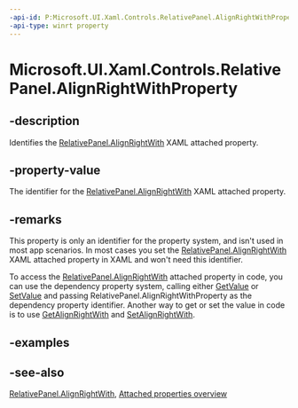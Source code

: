 ```yaml
---
-api-id: P:Microsoft.UI.Xaml.Controls.RelativePanel.AlignRightWithProperty
-api-type: winrt property
---
```


<!-- Property syntax
public Windows.UI.Xaml.DependencyProperty AlignRightWithProperty { get; }
-->

# Microsoft.UI.Xaml.Controls.RelativePanel.AlignRightWithProperty

## -description
Identifies the [RelativePanel.AlignRightWith](/windows/winui/api/microsoft.ui.xaml.controls.relativepanel#xaml-attached-properties) XAML attached property.

## -property-value
The identifier for the [RelativePanel.AlignRightWith](/windows/winui/api/microsoft.ui.xaml.controls.relativepanel#xaml-attached-properties) XAML attached property.

## -remarks
This property is only an identifier for the property system, and isn't used in most app scenarios. In most cases you set the [RelativePanel.AlignRightWith](/windows/winui/api/microsoft.ui.xaml.controls.relativepanel#xaml-attached-properties) XAML attached property in XAML and won't need this identifier.

To access the [RelativePanel.AlignRightWith](/windows/winui/api/microsoft.ui.xaml.controls.relativepanel#xaml-attached-properties) attached property in code, you can use the dependency property system, calling either [GetValue](/uwp/api/windows.ui.xaml.dependencyobject.getvalue(windows.ui.xaml.dependencyproperty)) or [SetValue](/uwp/api/windows.ui.xaml.dependencyobject.setvalue(windows.ui.xaml.dependencyproperty,system.object)) and passing RelativePanel.AlignRightWithProperty as the dependency property identifier. Another way to get or set the value in code is to use [GetAlignRightWith](relativepanel_getalignrightwith_1616545507.md) and [SetAlignRightWith](relativepanel_setalignrightwith_691220897.md).

## -examples

## -see-also
[RelativePanel.AlignRightWith](/windows/winui/api/microsoft.ui.xaml.controls.relativepanel#xaml-attached-properties), [Attached properties overview](/windows/uwp/xaml-platform/attached-properties-overview)
